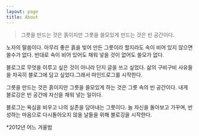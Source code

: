 ```yaml
---
layout: page
title: About
---
```


>그릇을 만드는 것은 흙이지만 그릇을 쓸모있게 만드는 것은 빈 공간이다.

노자의 말씀이다. 아무리 좋은 흙을 빚어 만든 그릇이라 할지라도 속이 비어 있지 않으면 쓸수가 없다. 반대로 속이 비어 있어도 채워 넣을 것이 없어도 쓸모가 없다. 

블로그로 무엇을 이루고 싶은 것이 아니라 단지 글을 쓰고 싶었다. 삶의 구비구비 사유들을 차곡히 블로그에 담고 싶었다.그래서 마인드로그를 시작한다. 

그릇을 만드는 것은 흙이지만 그릇을 쓸모있게 하는 것은 그릇 속의 빈 공간이다. 내게 블로깅은 빈 공간에 자신을 채워 넣는 일이다.

블로그는 욕심을 비우고 나의 실존을 담아내는 그릇이다. 늘 자신을 돌아보고 가꾸며, 반성하는 마음으로 다시돌아오지 않을 날들을 위해 블로깅을 시작한다.  

*2012년 어느 겨울밤